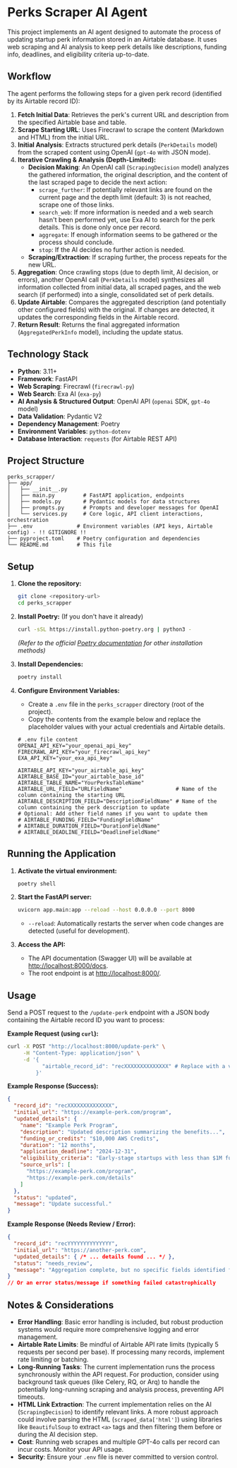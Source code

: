 # Perks Scraper AI Agent

This project implements an AI agent designed to automate the process of updating startup perk information stored in an Airtable database. It uses web scraping and AI analysis to keep perk details like descriptions, funding info, deadlines, and eligibility criteria up-to-date.

## Workflow

The agent performs the following steps for a given perk record (identified by its Airtable record ID):

1.  **Fetch Initial Data**: Retrieves the perk's current URL and description from the specified Airtable base and table.
2.  **Scrape Starting URL**: Uses Firecrawl to scrape the content (Markdown and HTML) from the initial URL.
3.  **Initial Analysis**: Extracts structured perk details (`PerkDetails` model) from the scraped content using OpenAI (`gpt-4o` with JSON mode).
4.  **Iterative Crawling & Analysis (Depth-Limited):**
    *   **Decision Making**: An OpenAI call (`ScrapingDecision` model) analyzes the gathered information, the original description, and the content of the last scraped page to decide the next action:
        *   `scrape_further`: If potentially relevant links are found on the current page and the depth limit (default: 3) is not reached, scrape one of those links.
        *   `search_web`: If more information is needed and a web search hasn't been performed yet, use Exa AI to search for the perk details. This is done only once per record.
        *   `aggregate`: If enough information seems to be gathered or the process should conclude.
        *   `stop`: If the AI decides no further action is needed.
    *   **Scraping/Extraction**: If scraping further, the process repeats for the new URL.
5.  **Aggregation**: Once crawling stops (due to depth limit, AI decision, or errors), another OpenAI call (`PerkDetails` model) synthesizes all information collected from initial data, all scraped pages, and the web search (if performed) into a single, consolidated set of perk details.
6.  **Update Airtable**: Compares the aggregated description (and potentially other configured fields) with the original. If changes are detected, it updates the corresponding fields in the Airtable record.
7.  **Return Result**: Returns the final aggregated information (`AggregatedPerkInfo` model), including the update status.

## Technology Stack

*   **Python**: 3.11+
*   **Framework**: FastAPI
*   **Web Scraping**: Firecrawl (`firecrawl-py`)
*   **Web Search**: Exa AI (`exa-py`)
*   **AI Analysis & Structured Output**: OpenAI API (`openai` SDK, `gpt-4o` model)
*   **Data Validation**: Pydantic V2
*   **Dependency Management**: Poetry
*   **Environment Variables**: `python-dotenv`
*   **Database Interaction**: `requests` (for Airtable REST API)

## Project Structure

```
perks_scrapper/
├── app/
│   ├── __init__.py
│   ├── main.py         # FastAPI application, endpoints
│   ├── models.py       # Pydantic models for data structures
│   ├── prompts.py      # Prompts and developer messages for OpenAI
│   └── services.py     # Core logic, API client interactions, orchestration
├── .env              # Environment variables (API keys, Airtable config) - !! GITIGNORE !!
├── pyproject.toml    # Poetry configuration and dependencies
└── README.md         # This file
```

## Setup

1.  **Clone the repository:**
    ```bash
    git clone <repository-url>
    cd perks_scrapper
    ```

2.  **Install Poetry:** (If you don't have it already)
    ```bash
    curl -sSL https://install.python-poetry.org | python3 -
    ```
    *(Refer to the official [Poetry documentation](https://python-poetry.org/docs/#installation) for other installation methods)*

3.  **Install Dependencies:**
    ```bash
    poetry install
    ```

4.  **Configure Environment Variables:**
    *   Create a `.env` file in the `perks_scrapper` directory (root of the project).
    *   Copy the contents from the example below and replace the placeholder values with your actual credentials and Airtable details.

    ```dotenv
    # .env file content
    OPENAI_API_KEY="your_openai_api_key"
    FIRECRAWL_API_KEY="your_firecrawl_api_key"
    EXA_API_KEY="your_exa_api_key"

    AIRTABLE_API_KEY="your_airtable_api_key"
    AIRTABLE_BASE_ID="your_airtable_base_id"
    AIRTABLE_TABLE_NAME="YourPerksTableName"
    AIRTABLE_URL_FIELD="URLFieldName"                 # Name of the column containing the starting URL
    AIRTABLE_DESCRIPTION_FIELD="DescriptionFieldName" # Name of the column containing the perk description to update
    # Optional: Add other field names if you want to update them
    # AIRTABLE_FUNDING_FIELD="FundingFieldName"
    # AIRTABLE_DURATION_FIELD="DurationFieldName"
    # AIRTABLE_DEADLINE_FIELD="DeadlineFieldName"
    ```

## Running the Application

1.  **Activate the virtual environment:**
    ```bash
    poetry shell
    ```

2.  **Start the FastAPI server:**
    ```bash
    uvicorn app.main:app --reload --host 0.0.0.0 --port 8000
    ```
    *   `--reload`: Automatically restarts the server when code changes are detected (useful for development).

3.  **Access the API:**
    *   The API documentation (Swagger UI) will be available at [http://localhost:8000/docs](http://localhost:8000/docs).
    *   The root endpoint is at [http://localhost:8000/](http://localhost:8000/).

## Usage

Send a POST request to the `/update-perk` endpoint with a JSON body containing the Airtable record ID you want to process:

**Example Request (using `curl`):**

```bash
curl -X POST "http://localhost:8000/update-perk" \
     -H "Content-Type: application/json" \
     -d '{
           "airtable_record_id": "recXXXXXXXXXXXXXX" # Replace with a valid record ID from your table
         }'
```

**Example Response (Success):**

```json
{
  "record_id": "recXXXXXXXXXXXXXX",
  "initial_url": "https://example-perk.com/program",
  "updated_details": {
    "name": "Example Perk Program",
    "description": "Updated description summarizing the benefits...",
    "funding_or_credits": "$10,000 AWS Credits",
    "duration": "12 months",
    "application_deadline": "2024-12-31",
    "eligibility_criteria": "Early-stage startups with less than $1M funding.",
    "source_urls": [
      "https://example-perk.com/program",
      "https://example-perk.com/details"
    ]
  },
  "status": "updated",
  "message": "Update successful."
}
```

**Example Response (Needs Review / Error):**

```json
{
  "record_id": "recYYYYYYYYYYYYYY",
  "initial_url": "https://another-perk.com",
  "updated_details": { /* ... details found ... */ },
  "status": "needs_review",
  "message": "Aggregation complete, but no specific fields identified for update." 
}
// Or an error status/message if something failed catastrophically
```

## Notes & Considerations

*   **Error Handling**: Basic error handling is included, but robust production systems would require more comprehensive logging and error management.
*   **Airtable Rate Limits**: Be mindful of Airtable API rate limits (typically 5 requests per second per base). If processing many records, implement rate limiting or batching.
*   **Long-Running Tasks**: The current implementation runs the process synchronously within the API request. For production, consider using background task queues (like Celery, RQ, or Arq) to handle the potentially long-running scraping and analysis process, preventing API timeouts.
*   **HTML Link Extraction**: The current implementation relies on the AI (`ScrapingDecision`) to identify relevant links. A more robust approach could involve parsing the HTML (`scraped_data['html']`) using libraries like `BeautifulSoup` to extract `<a>` tags and then filtering them before or during the AI decision step.
*   **Cost**: Running web scrapes and multiple GPT-4o calls per record can incur costs. Monitor your API usage.
*   **Security**: Ensure your `.env` file is never committed to version control.
